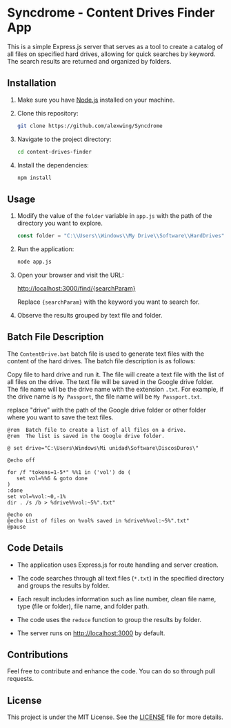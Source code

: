 # Syncdrome - Content Drives Finder App

This is a simple Express.js server that serves as a tool to create a catalog of all files on specified hard drives, allowing for quick searches by keyword. The search results are returned and organized by folders.

## Installation

1. Make sure you have [Node.js](https://nodejs.org/) installed on your machine.

2. Clone this repository:
 
   ```bash
   git clone https://github.com/alexwing/Syncdrome
   ```

3. Navigate to the project directory:

   ```bash
   cd content-drives-finder
   ```

4. Install the dependencies:

   ```bash
   npm install
   ```

## Usage

1. Modify the value of the `folder` variable in `app.js` with the path of the directory you want to explore.

   ```javascript
   const folder = "C:\\Users\\Windows\\My Drive\\Software\\HardDrives";
   ```

2. Run the application:

   ```bash
   node app.js
   ```

3. Open your browser and visit the URL:

   [http://localhost:3000/find/{searchParam}](http://localhost:3000/find/{searchParam})

   Replace `{searchParam}` with the keyword you want to search for.

4. Observe the results grouped by text file and folder.

## Batch File Description

The `ContentDrive.bat` batch file is used to generate text files with the content of the hard drives. The batch file description is as follows:

Copy file to hard drive and run it. The file will create a text file with the list of all files on the drive. The text file will be saved in the Google drive folder. The file name will be the drive name with the extension `.txt`. For example, if the drive name is `My Passport`, the file name will be `My Passport.txt`.

replace "drive" with the path of the Google drive folder or other folder where you want to save the text files.

```batch
@rem  Batch file to create a list of all files on a drive. 
@rem  The list is saved in the Google drive folder.

@ set drive="C:\Users\Windows\Mi unidad\Software\DiscosDuros\"

@echo off

for /f "tokens=1-5*" %%1 in ('vol') do (
   set vol=%%6 & goto done
)
:done
set vol=%vol:~0,-1%
dir . /s /b > %drive%%vol:~5%".txt" 

@echo on
@echo List of files on %vol% saved in %drive%%vol:~5%".txt"
@pause
```

## Code Details

- The application uses Express.js for route handling and server creation.

- The code searches through all text files (`*.txt`) in the specified directory and groups the results by folder.

- Each result includes information such as line number, clean file name, type (file or folder), file name, and folder path.

- The code uses the `reduce` function to group the results by folder.

- The server runs on [http://localhost:3000](http://localhost:3000) by default.

## Contributions

Feel free to contribute and enhance the code. You can do so through pull requests.

## License

This project is under the MIT License. See the [LICENSE](LICENSE) file for more details.

